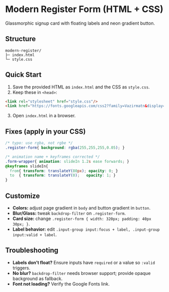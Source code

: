 
# Modern Register Form (HTML + CSS)

Glassmorphic signup card with floating labels and neon gradient button.

## Structure
```text
modern-register/
├─ index.html
└─ style.css
```

## Quick Start
1. Save the provided HTML as `index.html` and the CSS as `style.css`.
2. Keep these in `<head>`:
```html
<link rel="stylesheet" href="style.css"/>
<link href="https://fonts.googleapis.com/css2?family=Vazirmatn&display=swap" rel="stylesheet" />
```
3. Open `index.html` in a browser.

## Fixes (apply in your CSS)
```css
/* typo: use rgba, not rgbe */
.register-form{ background: rgba(255,255,255,0.05); }

/* animation name + keyframes corrected */
.form-wrapper{ animation: slideIn 1.2s ease forwards; }
@keyframes slideIn{
  from{ transform: translateY(80px); opacity: 0; }
  to  { transform: translateY(0);   opacity: 1; }
}
```

## Customize
- **Colors:** adjust page gradient in `body` and button gradient in `button`.
- **Blur/Glass:** tweak `backdrop-filter` on `.register-form`.
- **Card size:** change `.register-form { width: 320px; padding: 40px 30px; }`.
- **Label behavior:** edit `.input-group input:focus + label, .input-group input:valid + label`.

## Troubleshooting
- **Labels don’t float?** Ensure inputs have `required` or a value so `:valid` triggers.
- **No blur?** `backdrop-filter` needs browser support; provide opaque background as fallback.
- **Font not loading?** Verify the Google Fonts link.

